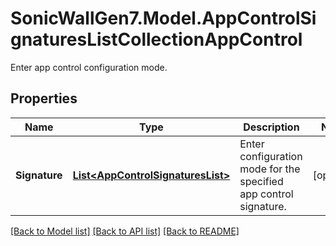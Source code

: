 # SonicWallGen7.Model.AppControlSignaturesListCollectionAppControl
Enter app control configuration mode.

## Properties

Name | Type | Description | Notes
------------ | ------------- | ------------- | -------------
**Signature** | [**List&lt;AppControlSignaturesList&gt;**](AppControlSignaturesList.md) | Enter configuration mode for the specified app control signature. | [optional] 

[[Back to Model list]](../README.md#documentation-for-models) [[Back to API list]](../README.md#documentation-for-api-endpoints) [[Back to README]](../README.md)

